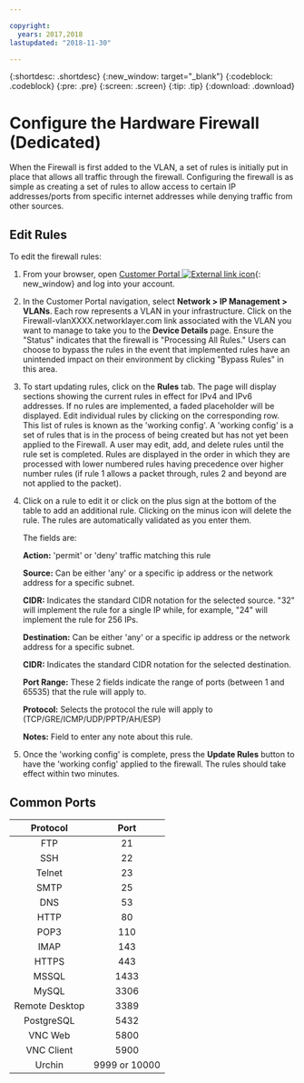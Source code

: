 ```yaml
---

copyright:
  years: 2017,2018
lastupdated: "2018-11-30"

---
```


{:shortdesc: .shortdesc}
{:new_window: target="_blank"}
{:codeblock: .codeblock}
{:pre: .pre}
{:screen: .screen}
{:tip: .tip}
{:download: .download}

# Configure the Hardware Firewall (Dedicated)

When the Firewall is first added to the VLAN, a set of rules is initially put in place that allows all traffic through the firewall. Configuring the firewall is as simple as creating a set of rules to allow access to certain IP addresses/ports from specific internet addresses while denying traffic from other sources.

## Edit Rules

To edit the firewall rules:

1. From your browser, open [Customer Portal ![External link icon](../../icons/launch-glyph.svg "External link icon")](https://control.softlayer.com/){: new_window} and log into your account.
2. In the Customer Portal navigation, select **Network > IP Management > VLANs**. Each row represents a VLAN in your infrastructure.  Click on the Firewall-vlanXXXX.networklayer.com link associated with the VLAN you want to manage to take you to the **Device Details** page. Ensure the "Status" indicates that the firewall is "Processing All Rules."  Users can choose to bypass the rules in the event that implemented rules have an unintended impact on their environment by clicking "Bypass Rules" in this area.
3. To start updating rules, click on the **Rules** tab. The page will display sections showing the current rules in effect for IPv4 and IPv6 addresses.  If no rules are implemented, a faded placeholder will be displayed.  Edit individual rules by clicking on the corresponding row.  This list of rules is known as the 'working config'. A 'working config' is a set of rules that is in the process of being created but has not yet been applied to the Firewall. A user may edit, add, and delete rules until the rule set is completed.  Rules are displayed in the order in which they are processed with lower numbered rules having precedence over higher number rules (if rule 1 allows a packet through, rules 2 and beyond are not applied to the packet).
4. Click on a rule to edit it or click on the plus sign at the bottom of the table to add an additional rule. Clicking on the minus icon will delete the rule. The rules are automatically validated as you enter them.

    The fields are:

    **Action:** 'permit' or 'deny' traffic matching this rule

    **Source:** Can be either 'any' or a specific ip address or the network address for a specific subnet.

    **CIDR:** Indicates the standard CIDR notation for the selected source.  "32" will implement the rule for a single IP while, for example, "24" will implement the rule for 256 IPs.

    **Destination:** Can be either 'any' or a specific ip address or the network address for a specific subnet.

    **CIDR:** Indicates the standard CIDR notation for the selected destination.

    **Port Range:** These 2 fields indicate the range of ports (between 1 and 65535) that the rule will apply to.

    **Protocol:** Selects the protocol the rule will apply to (TCP/GRE/ICMP/UDP/PPTP/AH/ESP)

    **Notes:** Field to enter any note about this rule.
    
5. Once the 'working config' is complete, press the **Update Rules** button to have the 'working config' applied to the firewall. The rules should take effect within two minutes.

## Common Ports

| Protocol | Port |
| :-----: | :-----: |
| FTP | 21 |
| SSH | 22 |
| Telnet | 23 |
| SMTP | 25 |
| DNS | 53 |
| HTTP | 80 |
| POP3 | 110 |
| IMAP | 143 |
| HTTPS | 443 |
| MSSQL | 1433 |
| MySQL | 3306 |
| Remote Desktop | 3389 |
| PostgreSQL | 5432 |
| VNC Web | 5800 |
| VNC Client | 5900 |
| Urchin | 9999 or 10000 ||
